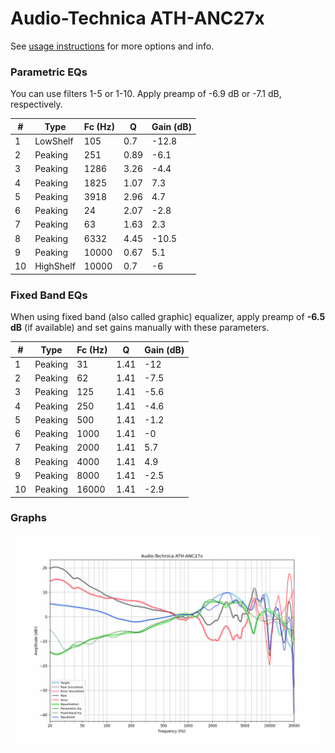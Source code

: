 # Audio-Technica ATH-ANC27x
See [usage instructions](https://github.com/jaakkopasanen/AutoEq#usage) for more options and info.

### Parametric EQs
You can use filters 1-5 or 1-10. Apply preamp of -6.9 dB or -7.1 dB, respectively.

|   # | Type      |   Fc (Hz) |    Q |   Gain (dB) |
|-----|-----------|-----------|------|-------------|
|   1 | LowShelf  |       105 | 0.7  |       -12.8 |
|   2 | Peaking   |       251 | 0.89 |        -6.1 |
|   3 | Peaking   |      1286 | 3.26 |        -4.4 |
|   4 | Peaking   |      1825 | 1.07 |         7.3 |
|   5 | Peaking   |      3918 | 2.96 |         4.7 |
|   6 | Peaking   |        24 | 2.07 |        -2.8 |
|   7 | Peaking   |        63 | 1.63 |         2.3 |
|   8 | Peaking   |      6332 | 4.45 |       -10.5 |
|   9 | Peaking   |     10000 | 0.67 |         5.1 |
|  10 | HighShelf |     10000 | 0.7  |        -6   |

### Fixed Band EQs
When using fixed band (also called graphic) equalizer, apply preamp of **-6.5 dB** (if available) and set gains manually with these parameters.

|   # | Type    |   Fc (Hz) |    Q |   Gain (dB) |
|-----|---------|-----------|------|-------------|
|   1 | Peaking |        31 | 1.41 |       -12   |
|   2 | Peaking |        62 | 1.41 |        -7.5 |
|   3 | Peaking |       125 | 1.41 |        -5.6 |
|   4 | Peaking |       250 | 1.41 |        -4.6 |
|   5 | Peaking |       500 | 1.41 |        -1.2 |
|   6 | Peaking |      1000 | 1.41 |        -0   |
|   7 | Peaking |      2000 | 1.41 |         5.7 |
|   8 | Peaking |      4000 | 1.41 |         4.9 |
|   9 | Peaking |      8000 | 1.41 |        -2.5 |
|  10 | Peaking |     16000 | 1.41 |        -2.9 |

### Graphs
![](./Audio-Technica%20ATH-ANC27x.png)
